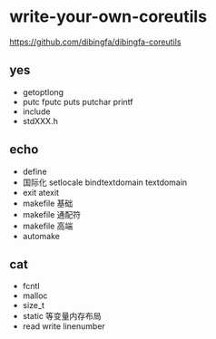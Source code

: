# write-your-own-coreutils

https://github.com/dibingfa/dibingfa-coreutils

## yes

- getoptlong
- putc fputc puts putchar printf
- include
- stdXXX.h

## echo

- define
- 国际化 setlocale bindtextdomain textdomain
- exit atexit
- makefile 基础
- makefile 通配符
- makefile 高端
- automake

## cat

- fcntl
- malloc
- size_t
- static 等变量内存布局
- read write linenumber
